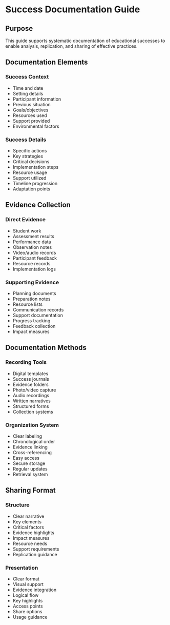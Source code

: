 # Success Documentation Guide

## Purpose
This guide supports systematic documentation of educational successes to enable analysis, replication, and sharing of effective practices.

## Documentation Elements

### Success Context
- Time and date
- Setting details
- Participant information
- Previous situation
- Goals/objectives
- Resources used
- Support provided
- Environmental factors

### Success Details
- Specific actions
- Key strategies
- Critical decisions
- Implementation steps
- Resource usage
- Support utilized
- Timeline progression
- Adaptation points

## Evidence Collection

### Direct Evidence
- Student work
- Assessment results
- Performance data
- Observation notes
- Video/audio records
- Participant feedback
- Resource records
- Implementation logs

### Supporting Evidence
- Planning documents
- Preparation notes
- Resource lists
- Communication records
- Support documentation
- Progress tracking
- Feedback collection
- Impact measures

## Documentation Methods

### Recording Tools
- Digital templates
- Success journals
- Evidence folders
- Photo/video capture
- Audio recordings
- Written narratives
- Structured forms
- Collection systems

### Organization System
- Clear labeling
- Chronological order
- Evidence linking
- Cross-referencing
- Easy access
- Secure storage
- Regular updates
- Retrieval system

## Sharing Format

### Structure
- Clear narrative
- Key elements
- Critical factors
- Evidence highlights
- Impact measures
- Resource needs
- Support requirements
- Replication guidance

### Presentation
- Clear format
- Visual support
- Evidence integration
- Logical flow
- Key highlights
- Access points
- Share options
- Usage guidance
